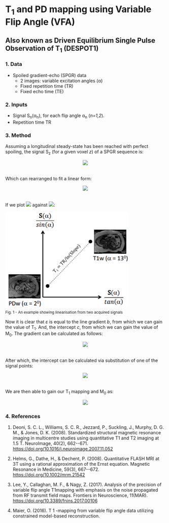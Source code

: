 # **T<sub>1</suB> and PD mapping using Variable Flip Angle (VFA)**
## **Also known as Driven Equilibrium Single Pulse Observation of T<sub>1</sub> (DESPOT1)**

### **1. Data**
-   Spoiled gradient-echo (SPGR) data
    * 2 images: variable excitation angles (α)
    * Fixed repetition time (TR)
    * Fixed echo time (TE)

### **2. Inputs**
-   Signal S<sub>n</sub>(α<sub>n</sub>), for each flip angle α<sub>n</sub> (*n=1,2*).
-   Repetition time TR

### **3. Method**
Assuming a longitudinal steady-state has been reached with perfect spoiling, the signal S<sub>z</sub> (for a given voxel *z*) of a SPGR sequence is:

<div style="text-align:center">
​<img src="https://render.githubusercontent.com/render/math?math=$S_{z} = M_{0}sin{\alpha\frac{1 - \epsilon}{1 - \epsilon\cos\alpha}} \quad \textrm{where} \quad \epsilon = e^{\frac{- TR}{T_{1}}}$">
</div><br>

Which can rearranged to fit a linear form:

<div style="text-align:center">
<img src="https://render.githubusercontent.com/render/math?math=$\frac{S_{z}}{\sin\alpha} = \epsilon\frac{S_{z}}{\tan\alpha} + M_{0}( 1 - \epsilon) \quad \textrm{i.e.} \quad y = bx %2B c$">
</div><br>


If we plot
<img src="https://render.githubusercontent.com/render/math?math=$\frac{S_{z}}{\sin\alpha}"> against <img src="https://render.githubusercontent.com/render/math?math=$\frac{S_{z}}{\sin\alpha}">: <br>

![drawing](t1_pd_mapping_fig1.png)<br>
<sub>Fig. 1 - An example showing linearisation from two acquired signals</sub> <br>

Now it is clear that *ε* is equal to the line gradient *b*, from which we can gain the value of T<sub>1</sub>. And, the intercept *c*, from which we can gain the value of M<sub>0</sub>. The gradient can be calculated as follows:

<div style="text-align:center">
<img src="https://render.githubusercontent.com/render/math?math=b = \epsilon = \frac{\frac{S_{z}(a_{2})}{\sin a_{2}} - \frac{S_{z}(a_{1})}{\sin a_{1}}}{\frac{S_{z}( a_{2})}{\tan a_{2}} - \frac{S_{z}(a_{1})}{\tan a_{1}}} \quad \textrm{i.e.} \quad b = \frac{y_{2} - y_{1}}{x_{2} - x_{1}})">
</div><br>

After which, the intercept can be calculated via substitution of one of the signal points:

<div style="text-align:center">
<img src="https://render.githubusercontent.com/render/math?math=c = M_{0}(1 - \epsilon) = \frac{S_{z}}{\sin\alpha} - \epsilon\frac{S_{z}}{\tan\alpha} \quad \textrm{i.e.} \quad c = y - bx)">
</div><br>

We are then able to gain our T<sub>1</sub> mapping and M<sub>0</sub> as:

<div style="text-align:center">
<img src="https://render.githubusercontent.com/render/math?math=T_{1} = \frac{-TR}{\ln(b)}, \quad M_{0} = \frac{c}{1 - b}">
</div>

### **4. References**

1.  Deoni, S. C. L., Williams, S. C. R., Jezzard, P., Suckling, J.,
    Murphy, D. G. M., & Jones, D. K. (2008). Standardized structural
    magnetic resonance imaging in multicentre studies using quantitative
    T1 and T2 imaging at 1.5 T. NeuroImage, 40(2), 662--671.
    <https://doi.org/10.1016/j.neuroimage.2007.11.052>

2.  Helms, G., Dathe, H., & Dechent, P. (2008). Quantitative FLASH MRI
    at 3T using a rational approximation of the Ernst equation. Magnetic
    Resonance in Medicine, 59(3), 667--672.
    https://doi.org/10.1002/mrm.21542

3.  Lee, Y., Callaghan, M. F., & Nagy, Z. (2017). Analysis of the
    precision of variable flip angle T1mapping with emphasis on the
    noise propagated from RF transmit field maps. Frontiers in
    Neuroscience, 11(MAR). <https://doi.org/10.3389/fnins.2017.00106>

4.  Maier, O. (2016). T 1 -mapping from variable flip angle data
    utilizing constrained model-based reconstruction.
